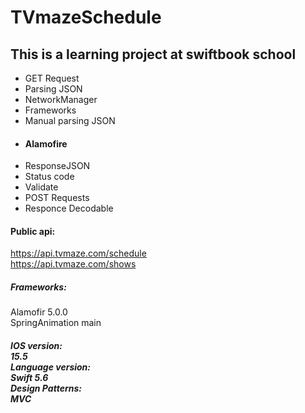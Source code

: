 # TVmazeSchedule

## This is a learning project at swiftbook school

+ GET Request
+ Parsing JSON
+ NetworkManager
+ Frameworks
+ Manual parsing JSON
+ #### Alamofire
+ ResponseJSON
+ Status code
+ Validate
+ POST Requests
+ Responce Decodable

#### Public api:
https://api.tvmaze.com/schedule  <br/>https://api.tvmaze.com/shows

##### Frameworks: 
Alamofir 5.0.0<br/>SpringAnimation main

##### IOS version: <br/>15.5<br/>Language version:<br/>Swift 5.6<br/>Design Patterns:<br/>MVC 

